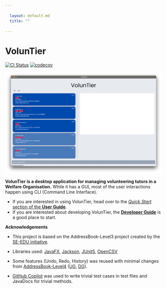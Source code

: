 ```yaml
---

  layout: default.md
  title: ""
  
---
```


# VolunTier

[![CI Status](https://github.com/se-edu/addressbook-level3/workflows/Java%20CI/badge.svg)](https://github.com/AY2425S1-CS2103T-F08-1a/tp/actions)
[![codecov](https://codecov.io/gh/se-edu/addressbook-level3/branch/master/graph/badge.svg)](https://app.codecov.io/gh/nus-cs2103-AY2425S1/tp/pull/146?dropdown=coverage&src=pr&el=h1&utm_medium=referral&utm_source=github&utm_content=comment&utm_campaign=pr+comments&utm_term=nus-cs2103-AY2425S1)

![Ui](images/Ui.png)

**VolunTier is a desktop application for managing volunteering tutors in a Welfare Organisation.** While it has a GUI, most of the user interactions happen using CLI (Command Line Interface).

* If you are interested in using VolunTier, head over to the [_Quick Start_ section of the **User Guide**](UserGuide.html#quick-start).
* If you are interested about developing VolunTier, the [**Developer Guide**](DeveloperGuide.html) is a good place to start.


**Acknowledgements**

* This project is based on the AddressBook-Level3 project created by the [SE-EDU initiative](https://se-education.org).

* Libraries used: [JavaFX](https://openjfx.io/), [Jackson](https://github.com/FasterXML/jackson), [JUnit5](https://github.com/junit-team/junit5), [OpenCSV](https://opencsv.sourceforge.net)

* Some features (Undo, Redo, History) was reused with minimal changes from [AddressBook-Level4](https://github.com/se-edu/addressbook-level4.git) ([UG](https://se-education.org/addressbook-level4/UserGuide.html), [DG](https://se-education.org/addressbook-level4/DeveloperGuide.html)).

* [GitHub Copilot](https://github.com/features/copilot) was used to write trivial test cases in test files and JavaDocs for trivial methods.
